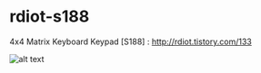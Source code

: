 # rdiot-s188
4x4 Matrix Keyboard Keypad [S188] : http://rdiot.tistory.com/133

![alt text](http://cfile6.uf.tistory.com/image/2202324F57D68ADC175E68)
